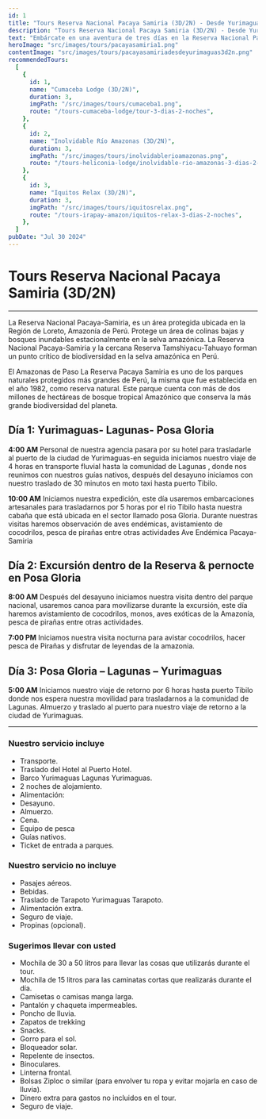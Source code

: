```yaml
---
id: 1
title: "Tours Reserva Nacional Pacaya Samiria (3D/2N) - Desde Yurimaguas"
description: "Tours Reserva Nacional Pacaya Samiria (3D/2N) - Desde Yurimaguas"
text: "Embárcate en una aventura de tres días en la Reserva Nacional Pacaya Samiria, explorando la rica biodiversidad y la belleza natural desde Yurimaguas."
heroImage: "src/images/tours/pacayasamiria1.png"
contentImage: "src/images/tours/pacayasamiriadesdeyurimaguas3d2n.png"
recommendedTours:
  [
    {
      id: 1,
      name: "Cumaceba Lodge (3D/2N)",
      duration: 3,
      imgPath: "/src/images/tours/cumaceba1.png",
      route: "/tours-cumaceba-lodge/tour-3-dias-2-noches",
    },
    {
      id: 2,
      name: "Inolvidable Río Amazonas (3D/2N)",
      duration: 3,
      imgPath: "/src/images/tours/inolvidablerioamazonas.png",
      route: "/tours-heliconia-lodge/inolvidable-rio-amazonas-3-dias-2-noches",
    },
    {
      id: 3,
      name: "Iquitos Relax (3D/2N)",
      duration: 3,
      imgPath: "/src/images/tours/iquitosrelax.png",
      route: "/tours-irapay-amazon/iquitos-relax-3-dias-2-noches",
    },
  ]
pubDate: "Jul 30 2024"
---
```


# Tours Reserva Nacional Pacaya Samiria (3D/2N)

---

La Reserva Nacional Pacaya-Samiria, es un área protegida ubicada en la Región de Loreto, Amazonía de Perú. Protege un área de colinas bajas y bosques inundables estacionalmente en la selva amazónica. La Reserva Nacional Pacaya-Samiria y la cercana Reserva Tamshiyacu-Tahuayo forman un punto crítico de biodiversidad en la selva amazónica en Perú.

El Amazonas de Paso
La Reserva Pacaya Samiria es uno de los parques naturales protegidos más grandes de Perú, la misma que fue establecida en el año 1982, como reserva natural. Este parque cuenta con más de dos millones de hectáreas de bosque tropical Amazónico que conserva la más grande biodiversidad del planeta.

## Día 1: Yurimaguas- Lagunas- Posa Gloria

**4:00 AM** Personal de nuestra agencia pasara por su hotel para trasladarle al puerto de la ciudad de Yurimaguas-en seguida iniciamos nuestro viaje de 4 horas en transporte fluvial hasta la comunidad de Lagunas , donde nos reunimos con nuestros guías nativos, después del desayuno iniciamos con nuestro traslado de 30 minutos en moto taxi hasta puerto Tibilo.

**10:00 AM** Iniciamos nuestra expedición, este día usaremos embarcaciones artesanales para trasladarnos por 5 horas por el rio Tibilo hasta nuestra cabaña que está ubicada en el sector llamado posa Gloria. Durante nuestras visitas haremos observación de aves endémicas, avistamiento de cocodrilos, pesca de pirañas entre otras actividades Ave Endémica Pacaya-Samiria

## Día 2: Excursión dentro de la Reserva & pernocte en Posa Gloria

**8:00 AM** Después del desayuno iniciamos nuestra visita dentro del parque nacional, usaremos canoa para movilizarse durante la excursión, este día haremos avistamiento de cocodrilos, monos, aves exóticas de la Amazonía, pesca de pirañas entre otras actividades.

**7:00 PM** Iniciamos nuestra visita nocturna para avistar cocodrilos, hacer pesca de Pirañas y disfrutar de leyendas de la amazonia.

## Día 3: Posa Gloria – Lagunas – Yurimaguas

**5:00 AM** Iniciamos nuestro viaje de retorno por 6 horas hasta puerto Tibilo donde nos espera nuestra movilidad para trasladarnos a la comunidad de Lagunas. Almuerzo y traslado al puerto para nuestro viaje de retorno a la ciudad de Yurimaguas.

---

### Nuestro servicio incluye

- Transporte.
- Traslado del Hotel al Puerto Hotel.
- Barco Yurimaguas Lagunas Yurimaguas.
- 2 noches de alojamiento.
- Alimentación:
- Desayuno.
- Almuerzo.
- Cena.
- Equipo de pesca
- Guías nativos.
- Ticket de entrada a parques.

### Nuestro servicio no incluye

- Pasajes aéreos.
- Bebidas.
- Traslado de Tarapoto Yurimaguas Tarapoto.
- Alimentación extra.
- Seguro de viaje.
- Propinas (opcional).

### Sugerimos llevar con usted

- Mochila de 30 a 50 litros para llevar las cosas que utilizarás durante el tour.
- Mochila de 15 litros para las caminatas cortas que realizarás durante el día.
- Camisetas o camisas manga larga.
- Pantalón y chaqueta impermeables.
- Poncho de lluvia.
- Zapatos de trekking
- Snacks.
- Gorro para el sol.
- Bloqueador solar.
- Repelente de insectos.
- Binoculares.
- Linterna frontal.
- Bolsas Ziploc o similar (para envolver tu ropa y evitar mojarla en caso de lluvia).
- Dinero extra para gastos no incluidos en el tour.
- Seguro de viaje.
